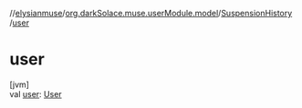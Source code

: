 //[elysianmuse](../../../index.md)/[org.darkSolace.muse.userModule.model](../index.md)/[SuspensionHistory](index.md)
/[user](user.md)

# user

[jvm]\
val [user](user.md): [User](../-user/index.md)
